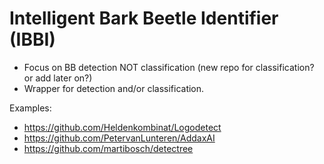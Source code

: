 # Intelligent Bark Beetle Identifier (IBBI)

* Focus on BB detection NOT classification (new repo for classification? or add later on?)
* Wrapper for detection and/or classification. 

Examples: 
- https://github.com/Heldenkombinat/Logodetect
- https://github.com/PetervanLunteren/AddaxAI
- https://github.com/martibosch/detectree
